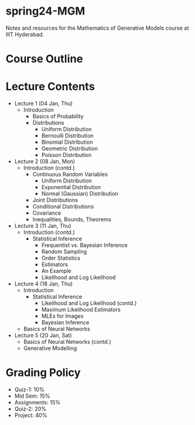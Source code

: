 # spring24-MGM
Notes and resources for the Mathematics of Generative Models course at IIIT Hyderabad.

# Course Outline

# Lecture Contents
* Lecture 1 (04 Jan, Thu)
    - Introduction
        - Basics of Probability
        - Distributions
            - Uniform Distribution
            - Bernoulli Distribution
            - Binomial Distribution
            - Geometric Distribution
            - Poisson Distribution
* Lecture 2 (08 Jan, Mon)
    - Introduction (contd.)
        - Continuous Random Variables
            - Uniform Distribution
            - Exponential Distribution
            - Normal (Gaussian) Distribution
        - Joint Distributions
        - Conditional Distributions
        - Covariance
        - Inequalities, Bounds, Theorems
* Lecture 3 (11 Jan, Thu)
    - Introduction (contd.)
        - Statistical Inference
            - Frequentist vs. Bayesian Inference
            - Random Sampling
            - Order Statistics
            - Estimators
            - An Example
            - Likelihood and Log Likelihood
* Lecture 4 (18 Jan, Thu)
    - Introduction
        - Statistical Inference
            - Likelihood and Log Likelihood (contd.)
            - Maximum Likelihood Estimators
            - MLEs for Images
            - Bayesian Inference
    - Basics of Neural Networks
* Lecture 5 (20 Jan, Sat)
    - Basics of Neural Networks (contd.)
    - Generative Modelling

# Grading Policy
* Quiz-1: 10%
* Mid Sem: 15%
* Assignments: 15%
* Quiz-2: 20%
* Project: 40%